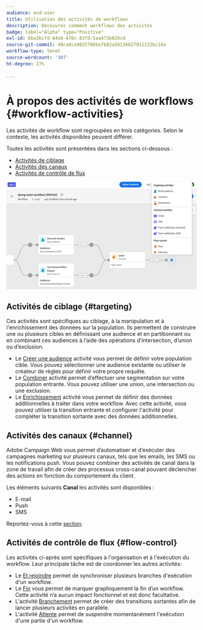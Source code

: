 ```yaml
---
audience: end-user
title: Utilisation des activités de workflows
description: Découvrez comment workflows des activités
badge: label="Alpha" type="Positive"
exl-id: 6ba3bcfd-84eb-476c-837d-5aa473b820cd
source-git-commit: 40ca8ca9825706be7b82a58136627911132bc14a
workflow-type: tm+mt
source-wordcount: '307'
ht-degree: 27%

---
```



# À propos des activités de workflows {#workflow-activities}

Les activités de workflow sont regroupées en trois catégories. Selon le contexte, les activités disponibles peuvent différer.

Toutes les activités sont présentées dans les sections ci-dessous :

* [Activités de ciblage](#targeting)
* [Activités des canaux](#channel)
* [Activités de contrôle de flux](#flow-control)

![](../assets/workflow-activities.png)

## Activités de ciblage {#targeting}

Ces activités sont spécifiques au ciblage, à la manipulation et à l&#39;enrichissement des données sur la population. Ils permettent de construire une ou plusieurs cibles en définissant une audience et en partitionnant ou en combinant ces audiences à l’aide des opérations d’intersection, d’union ou d’exclusion.

* Le [Créer une audience](build-audience.md) activité vous permet de définir votre population cible. Vous pouvez sélectionner une audience existante ou utiliser le créateur de règles pour définir votre propre requête.
* Le [Combiner](combine.md) activité permet d’effectuer une segmentation sur votre population entrante. Vous pouvez utiliser une union, une intersection ou une exclusion.
* Le [Enrichissement](enrichment.md) activité vous permet de définir des données additionnelles à traiter dans votre workflow. Avec cette activité, vous pouvez utiliser la transition entrante et configurer l&#39;activité pour compléter la transition sortante avec des données additionnelles.

## Activités des canaux {#channel}

Adobe Campaign Web vous permet d’automatiser et d’exécuter des campagnes marketing sur plusieurs canaux, tels que les emails, les SMS ou les notifications push. Vous pouvez combiner des activités de canal dans la zone de travail afin de créer des processus cross-canal pouvant déclencher des actions en fonction du comportement du client.

Les éléments suivants **Canal** les activités sont disponibles :

* E-mail
* Push
* SMS

Reportez-vous à cette [section](enrichment.md).

## Activités de contrôle de flux {#flow-control}

Les activités ci-après sont spécifiques à l&#39;organisation et à l&#39;exécution du workflow. Leur principale tâche est de coordonner les autres activités:

* Le [Et rejoindre](and-join.md) permet de synchroniser plusieurs branches d&#39;exécution d&#39;un workflow.
* Le [Fin](end.md) vous permet de marquer graphiquement la fin d’un workflow. Cette activité n’a aucun impact fonctionnel et est donc facultative.
* L&#39;activité [Branchement](fork.md) permet de créer des transitions sortantes afin de lancer plusieurs activités en parallèle.
* L&#39;activité [Attente](wait.md) permet de suspendre momentanément l&#39;exécution d&#39;une partie d&#39;un workflow.

<!--
## Data management activities {#data-management}

overview: what they're used for
which use case you can perform with them

list available activites + short description + ref to section
-->

